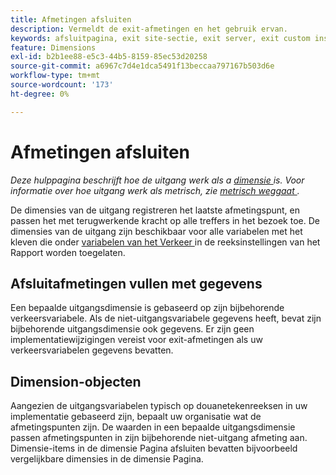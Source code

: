 ```yaml
---
title: Afmetingen afsluiten
description: Vermeldt de exit-afmetingen en het gebruik ervan.
keywords: afsluitpagina, exit site-sectie, exit server, exit custom insight
feature: Dimensions
exl-id: b2b1ee88-e5c3-44b5-8159-85ec53d20258
source-git-commit: a6967c7d4e1dca5491f13beccaa797167b503d6e
workflow-type: tm+mt
source-wordcount: '173'
ht-degree: 0%

---
```


# Afmetingen afsluiten

*Deze hulppagina beschrijft hoe de uitgang werk als a [ dimensie ](overview.md) is. Voor informatie over hoe uitgang werk als metrisch, zie [ metrisch weggaat ](../metrics/exits.md).*

De dimensies van de uitgang registreren het laatste afmetingspunt, en passen het met terugwerkende kracht op alle treffers in het bezoek toe. De dimensies van de uitgang zijn beschikbaar voor alle variabelen met het kleven die onder [ variabelen van het Verkeer ](/help/admin/tools/manage-rs/edit-settings/c-traffic-variables/traffic-var.md) in de reeksinstellingen van het Rapport worden toegelaten.

## Afsluitafmetingen vullen met gegevens

Een bepaalde uitgangsdimensie is gebaseerd op zijn bijbehorende verkeersvariabele. Als de niet-uitgangsvariabele gegevens heeft, bevat zijn bijbehorende uitgangsdimensie ook gegevens. Er zijn geen implementatiewijzigingen vereist voor exit-afmetingen als uw verkeersvariabelen gegevens bevatten.

## Dimension-objecten

Aangezien de uitgangsvariabelen typisch op douanetekenreeksen in uw implementatie gebaseerd zijn, bepaalt uw organisatie wat de afmetingspunten zijn. De waarden in een bepaalde uitgangsdimensie passen afmetingspunten in zijn bijbehorende niet-uitgang afmeting aan. Dimensie-items in de dimensie Pagina afsluiten bevatten bijvoorbeeld vergelijkbare dimensies in de dimensie Pagina.
